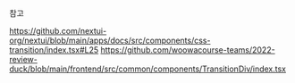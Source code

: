 참고

https://github.com/nextui-org/nextui/blob/main/apps/docs/src/components/css-transition/index.tsx#L25
https://github.com/woowacourse-teams/2022-review-duck/blob/main/frontend/src/common/components/TransitionDiv/index.tsx
